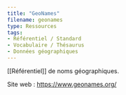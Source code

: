 ```yaml
---
title: "GeoNames"
filename: geonames
type: Ressources
tags:
- Référentiel / Standard
- Vocabulaire / Thésaurus
- Données géographiques
---
```


[[Référentiel]] de noms géographiques.

Site web : <https://www.geonames.org/>

